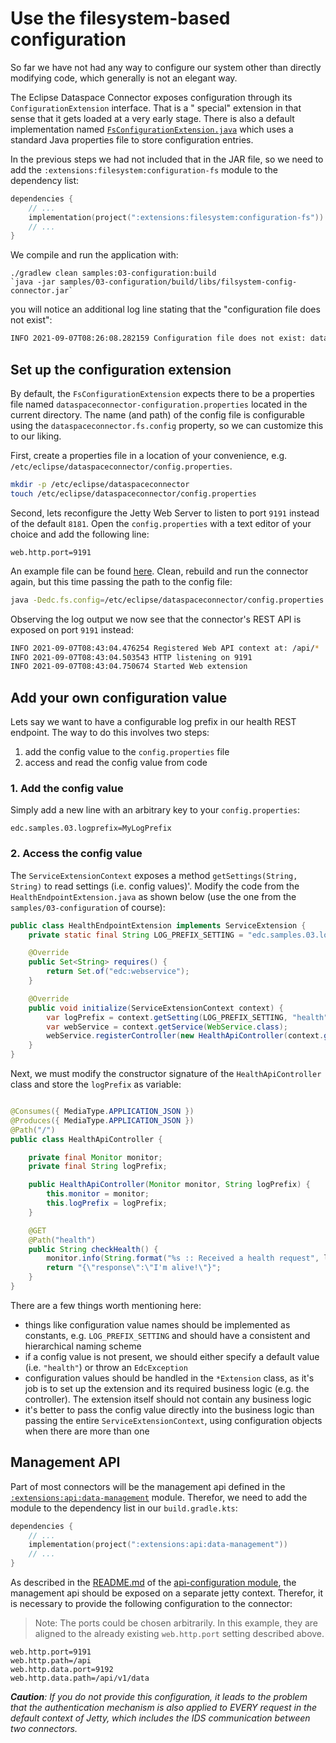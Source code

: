 # Use the filesystem-based configuration

So far we have not had any way to configure our system other than directly modifying code, which generally is not an
elegant way.

The Eclipse Dataspace Connector exposes configuration through its `ConfigurationExtension` interface. That is a "
special" extension in that sense that it gets loaded at a very early stage. There is also a default implementation
named [`FsConfigurationExtension.java`](../../extensions/filesystem/configuration-fs/src/main/java/org/eclipse/dataspaceconnector/configuration/fs/FsConfigurationExtension.java)
which uses a standard Java properties file to store configuration entries.

In the previous steps we had not included that in the JAR file, so we need to add
the `:extensions:filesystem:configuration-fs` module to the dependency list:

```kotlin
dependencies {
    // ...
    implementation(project(":extensions:filesystem:configuration-fs"))
    // ...
}
```

We compile and run the application with:

```
./gradlew clean samples:03-configuration:build
`java -jar samples/03-configuration/build/libs/filsystem-config-connector.jar`
```

you will notice an additional log line stating that the "configuration file does not exist":

```bash
INFO 2021-09-07T08:26:08.282159 Configuration file does not exist: dataspaceconnector-configuration.properties. Ignoring.
```

## Set up the configuration extension

By default, the `FsConfigurationExtension` expects there to be a properties file
named `dataspaceconnector-configuration.properties` located in the current directory. The name (and path) of the config
file is configurable using the `dataspaceconnector.fs.config` property, so we can customize this to our liking.

First, create a properties file in a location of your convenience,
e.g. `/etc/eclipse/dataspaceconnector/config.properties`.

```bash
mkdir -p /etc/eclipse/dataspaceconnector
touch /etc/eclipse/dataspaceconnector/config.properties
```

Second, lets reconfigure the Jetty Web Server to listen to port `9191` instead of the default `8181`. Open
the `config.properties` with a text editor of your choice and add the following line:

```properties
web.http.port=9191
```

An example file can be found [here](config.properties). Clean, rebuild and run the connector again, but this time
passing the path to the config file:

```bash
java -Dedc.fs.config=/etc/eclipse/dataspaceconnector/config.properties -jar samples/03-configuration/build/libs/filsystem-config-connector.jar
```

Observing the log output we now see that the connector's REST API is exposed on port `9191` instead:

```bash
INFO 2021-09-07T08:43:04.476254 Registered Web API context at: /api/*
INFO 2021-09-07T08:43:04.503543 HTTP listening on 9191                  <--this is the relevant line
INFO 2021-09-07T08:43:04.750674 Started Web extension
```

## Add your own configuration value

Lets say we want to have a configurable log prefix in our health REST endpoint. The way to do this involves two steps:

1. add the config value to the `config.properties` file
2. access and read the config value from code

### 1. Add the config value

Simply add a new line with an arbitrary key to your `config.properties`:

```properties
edc.samples.03.logprefix=MyLogPrefix
```

### 2. Access the config value

The `ServiceExtensionContext` exposes a method `getSettings(String, String)` to read settings (i.e. config values)'.
Modify the code from the `HealthEndpointExtension.java` as shown below (use the one from the `samples/03-configuration`
of course):

```java
public class HealthEndpointExtension implements ServiceExtension {
    private static final String LOG_PREFIX_SETTING = "edc.samples.03.logprefix"; // this constant is new

    @Override
    public Set<String> requires() {
        return Set.of("edc:webservice");
    }

    @Override
    public void initialize(ServiceExtensionContext context) {
        var logPrefix = context.getSetting(LOG_PREFIX_SETTING, "health"); //this line is new
        var webService = context.getService(WebService.class);
        webService.registerController(new HealthApiController(context.getMonitor(), logPrefix));
    }
}
```

Next, we must modify the constructor signature of the `HealthApiController` class and store the `logPrefix` as variable:

```java

@Consumes({ MediaType.APPLICATION_JSON })
@Produces({ MediaType.APPLICATION_JSON })
@Path("/")
public class HealthApiController {

    private final Monitor monitor;
    private final String logPrefix;

    public HealthApiController(Monitor monitor, String logPrefix) {
        this.monitor = monitor;
        this.logPrefix = logPrefix;
    }

    @GET
    @Path("health")
    public String checkHealth() {
        monitor.info(String.format("%s :: Received a health request", logPrefix));
        return "{\"response\":\"I'm alive!\"}";
    }
}
```

There are a few things worth mentioning here:

- things like configuration value names should be implemented as constants, e.g. `LOG_PREFIX_SETTING` and should have a
  consistent and hierarchical naming scheme
- if a config value is not present, we should either specify a default value (i.e. `"health"`) or throw
  an `EdcException`
- configuration values should be handled in the `*Extension` class, as it's job is to set up the extension and its
  required business logic (e.g. the controller). The extension itself should not contain any business logic
- it's better to pass the config value directly into the business logic than passing the
  entire `ServiceExtensionContext`, using configuration objects when there are more than one

## Management API

Part of most connectors will be the management api defined in the
[`:extensions:api:data-management`](../../extensions/api/data-management) module. Therefor, we need to add the module to
the dependency list in our `build.gradle.kts`:

```kotlin
dependencies {
    // ...
    implementation(project(":extensions:api:data-management"))
    // ...
}
```

As described in the [README.md](../../extensions/api/data-management/api-configuration/README.md) of
the [api-configuration module](../../extensions/api/data-management/api-configuration), the management api should be
exposed on a separate jetty context. Therefor, it is necessary to provide the following configuration to the connector:

> Note: The ports could be chosen arbitrarily. In this example, they are aligned to the already existing `web.http.port` setting described above.

```properties
web.http.port=9191
web.http.path=/api
web.http.data.port=9192
web.http.data.path=/api/v1/data
```

_**Caution**: If you do not provide this configuration, it leads to the problem that the authentication mechanism is
also applied to EVERY request in the _default_ context of Jetty, which includes the IDS communication between two
connectors._

